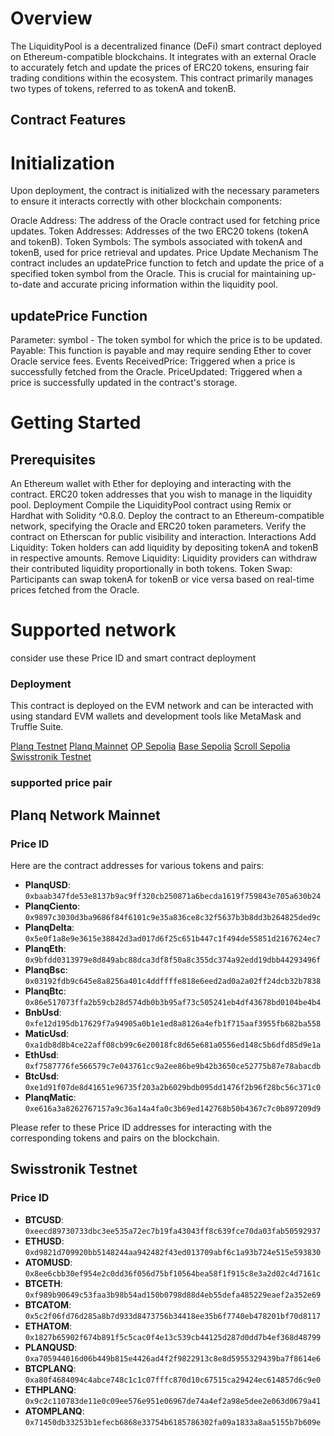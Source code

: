 
# Overview

The LiquidityPool is a decentralized finance (DeFi) smart contract deployed on Ethereum-compatible blockchains. It integrates with an external Oracle to accurately fetch and update the prices of ERC20 tokens, ensuring fair trading conditions within the ecosystem. This contract primarily manages two types of tokens, referred to as tokenA and tokenB.

## Contract Features

# Initialization
Upon deployment, the contract is initialized with the necessary parameters to ensure it interacts correctly with other blockchain components:

Oracle Address: The address of the Oracle contract used for fetching price updates.
Token Addresses: Addresses of the two ERC20 tokens (tokenA and tokenB).
Token Symbols: The symbols associated with tokenA and tokenB, used for price retrieval and updates.
Price Update Mechanism
The contract includes an updatePrice function to fetch and update the price of a specified token symbol from the Oracle. This is crucial for maintaining up-to-date and accurate pricing information within the liquidity pool.

## updatePrice Function

Parameter: symbol - The token symbol for which the price is to be updated.
Payable: This function is payable and may require sending Ether to cover Oracle service fees.
Events
ReceivedPrice: Triggered when a price is successfully fetched from the Oracle.
PriceUpdated: Triggered when a price is successfully updated in the contract's storage.

# Getting Started

## Prerequisites
An Ethereum wallet with Ether for deploying and interacting with the contract.
ERC20 token addresses that you wish to manage in the liquidity pool.
Deployment
Compile the LiquidityPool contract using Remix or Hardhat with Solidity ^0.8.0.
Deploy the contract to an Ethereum-compatible network, specifying the Oracle and ERC20 token parameters.
Verify the contract on Etherscan for public visibility and interaction.
Interactions
Add Liquidity: Token holders can add liquidity by depositing tokenA and tokenB in respective amounts.
Remove Liquidity: Liquidity providers can withdraw their contributed liquidity proportionally in both tokens.
Token Swap: Participants can swap tokenA for tokenB or vice versa based on real-time prices fetched from the Oracle.

# Supported network

consider use these Price ID and smart contract deployment

### Deployment

This contract is deployed on the EVM network and can be interacted with using standard EVM wallets and development tools like MetaMask and Truffle Suite.

[Planq Testnet](https://explorer.planq.network/address/0xE62a3277429B9F26C466D31157D50CaE97561e7C?tab=contract "Oracle")
[Planq Mainnet](https://evm.planq.network/address/0x7b4c331cC2CB5D638D3c3c8145DE2BE9C276e7ca?tab=contract "Oracle")
[OP Sepolia](https://sepolia-optimism.etherscan.io/address/0x730de67Bf353F8d9B2648Cf0af9681b265f06b3A#code "Oracle")
[Base Sepolia](https://base-sepolia.blockscout.com/address/0x730de67Bf353F8d9B2648Cf0af9681b265f06b3A?tab=contract "Oracle")
[Scroll Sepolia](https://sepolia.scrollscan.com/address/0x730de67bf353f8d9b2648cf0af9681b265f06b3a#readContract "Oracle")
[Swisstronik Testnet](https://explorer-evm.testnet.swisstronik.com/address/0xA1bB5791dC0d6939Bf05AEbCB57DBaeBd46684a4/contracts#address-tabs "Oracle")


### supported price pair

## Planq Network Mainnet

### Price ID

Here are the contract addresses for various tokens and pairs:

- **PlanqUSD**: `0xbaab347fde53e8137b9ac9ff320cb250871a6becda1619f759843e705a630b24`
- **PlanqCiento**: `0x9897c3030d3ba9686f84f6101c9e35a836ce8c32f5637b3b8dd3b264825ded9c`
- **PlanqDelta**: `0x5e0f1a8e9e3615e38842d3ad017d6f25c651b447c1f494de55851d2167624ec7`
- **PlanqEth**: `0x9bfdd0313979e8d849abc88dca3df8f50a8c355dc374a92edd19dbb44293496f`
- **PlanqBsc**: `0x03192fdb9c645e8a8256a401c4ddffffe818e6eed2ad0a2a02ff24dcb32b7838`
- **PlanqBtc**: `0x86e517073ffa2b59cb28d574db0b3b95af73c505241eb4df43678bd0104be4b4`
- **BnbUsd**: `0xfe12d195db17629f7a94905a0b1e1ed8a8126a4efb1f715aaf3955fb682ba558`
- **MaticUsd**: `0xa1db8d8b4ce22aff08cb99c6e20018fc8d65e681a0556ed148c5b6dfd85d9e1a`
- **EthUsd**: `0xf7587776fe566579c7e043761cc9a2ee86be9b42b3650ce52775b87e78abacdb`
- **BtcUsd**: `0xe1d91f07de8d41651e96735f203a2b6029bdb095dd1476f2b96f28bc56c371c0`
- **PlanqMatic**: `0xe616a3a8262767157a9c36a14a4fa0c3b69ed142768b50b4367c7c0b897209d9`

Please refer to these Price ID addresses for interacting with the corresponding tokens and pairs on the blockchain.

## Swisstronik Testnet

### Price ID

- **BTCUSD**: `0xeecd89730733dbc3ee535a72ec7b19fa43043ff8c639fce70da03fab50592937`
- **ETHUSD**: `0xd9821d709920bb5148244aa942482f43ed013709abf6c1a93b724e515e593830`
- **ATOMUSD**: `0x8ee6cbb30ef954e2c0dd36f056d75bf10564bea58f1f915c8e3a2d02c4d7161c`
- **BTCETH**: `0xf989b90649c53faa3b98b54ad150b0798d88d4eb55defa485229eaef2a352e69`
- **BTCATOM**: `0x5c2f06fd76d285a8b7d933d8473756b34418ee35b6f7740eb478201bf70d8117`
- **ETHATOM**: `0x1827b65902f674b891f5c5cac0f4e13c539cb44125d287d0dd7b4ef368d48799`
- **PLANQUSD**: `0xa705944016d06b449b815e4426ad4f2f9822913c8e8d5955329439ba7f8614e6`
- **BTCPLANQ**: `0xa80f4684094c4abce748c1c1c07fffc870d10c67515ca29424ec614857d6c9e0`
- **ETHPLANQ**: `0x9c2c110783de11e0c09ee576e951e06967de74a4ef2a98e5dee2e063d0679a41`
- **ATOMPLANQ**: `0x71450db33253b1efecb6868e33754b6185786302fa09a1833a8aa5155b7b609e`

